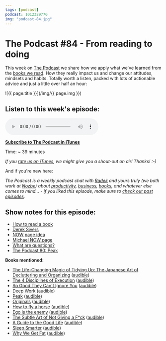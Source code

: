 ```yaml
---
tags: [podcast]
podcast: 1012329770
img: "podcast-84.jpg"
---
```


# The Podcast #84 - From reading to doing

This week on [The Podcast][p] we share how we apply what we've learned from the [books we read](https://sliwinski.com/reading). How they really impact us and change our attitudes, mindsets and habits. Totally worth a listen, packed with lots of actionable advice and just a little over half an hour:

<!--More-->

![{{ page.title }}](/img/{{ page.img }})

## Listen to this week's episode:

<audio controls>
<source src="https://files.nozbe.com/podcast/084.mp3" type="audio/mpeg">
</audio>

**[Subscribe to The Podcast in iTunes][i]**

Time: ~ 39 minutes

*If you [rate us on iTunes][i], we might give you a shout-out on air! Thanks! :-)*

And if you're new here:

*The Podcast is a weekly podcast chat with [Radek][r] and yours truly (we both work at [Nozbe][n]) about [productivity](/productivity), [business](/business), [books](/books), and whatever else comes to mind… - if you liked this episode, make sure to [check out past episodes](/podcast).*

## Show notes for this episode:

  * [How to read a book](https://www.farnamstreetblog.com/how-to-read-a-book/)
  * [Derek Sivers](https://sivers.org/)
  * [NOW page idea](https://sivers.org/nowff)
  * [Michael NOW page](https://sliwinski.com/now/)
  * [What are questions?](https://signalvnoise.com/posts/3225-what-are-questions)
  * [The Podcast 80: Peak](/podcast-80)
  
**Books mentioned:**

  * [The Life-Changing Magic of Tidying Up: The Japanese Art of Decluttering and Organizing](https://www.amazon.com/Life-Changing-Magic-Tidying-Decluttering-Organizing/dp/1607747308/) ([audible](https://www.audible.com/pd/Self-Development/The-Life-Changing-Magic-of-Tidying-Up-Audiobook/B00RC3M6OG))
  * [The 4 Disciplines of Execution](https://www.amazon.com/Disciplines-Execution-Achieving-Wildly-Important/dp/1451627068/) ([audible](https://www.audible.com/pd/Business/The-4-Disciplines-of-Execution-Audiobook/B00DD0846Q))
  * [So Good They Can't Ignore You](https://www.amazon.com/Good-They-Cant-Ignore-You/dp/1455509124/) ([audible](https://www.audible.com/pd/Business/So-Good-They-Cant-Ignore-You-Audiobook/B01LZ5KC7W))
  * [Deep Work](https://www.amazon.com/Deep-Work-Focused-Success-Distracted/dp/1455586692/) ([audible](https://www.audible.com/pd/Business/Deep-Work-Audiobook/B01CYKTYNW))
  * [Peak](https://www.amazon.com/Peak-Secrets-New-Science-Expertise/dp/0544456238/) ([audible](https://www.audible.com/pd/Science-Technology/Peak-Audiobook/B01F4D6XKI))
  * [Originals](https://www.amazon.com/Originals-How-Non-Conformists-Move-World/dp/014312885X/) ([audible](https://www.audible.com/pd/Business/Originals-Audiobook/B01A7Q6672))
  * [How to fly a horse](https://www.amazon.com/How-Fly-Horse-Invention-Discovery/dp/0804170061/) ([audible](https://www.audible.com/pd/Science-Technology/How-to-Fly-a-Horse-Audiobook/B00RY75S18))
  * [Ego is the enemy](https://www.amazon.com/Ego-Enemy-Ryan-Holiday/dp/1591847818/) ([audible](https://www.audible.com/pd/Self-Development/Ego-Is-the-Enemy-Audiobook/B01GSIZ5AC))
  * [The Subtle Art of Not Giving a F*ck](https://www.amazon.com/Subtle-Art-Not-Giving-Counterintuitive/dp/0062457713/) ([audible](https://www.audible.com/pd/Self-Development/The-Subtle-Art-of-Not-Giving-a-F-ck-Audiobook/B01I28NFEE))
  * [A Guide to the Good Life](https://www.amazon.com/Guide-Good-Life-Ancient-Stoic/dp/0195374614/) ([audible](https://www.audible.com/pd/Nonfiction/A-Guide-to-the-Good-Life-Audiobook/B00G6ZLMDC))
  * [Sleep Smarter](https://www.amazon.com/Sleep-Smarter-Essential-Strategies-Success/dp/1623367395/) ([audible](https://www.audible.com/pd/Health-Fitness/Sleep-Smarter-Audiobook/B01J4BK4MY))
  * [Why We Get Fat](https://www.amazon.com/Why-We-Get-Fat-About/dp/0307474259/) ([audible](https://www.audible.com/pd/Nonfiction/Why-We-Get-Fat-Audiobook/B004D5K512))

[e]: /podcast-84
[p]: /podcast
[n]: https://michael.gratis/nozbe
[r]: https://michael.gratis/radex
[i]: https://michael.gratis/thepodcast
[o]: https://michael.gratis/ipadonly

[pm]: http://productivemag.com/